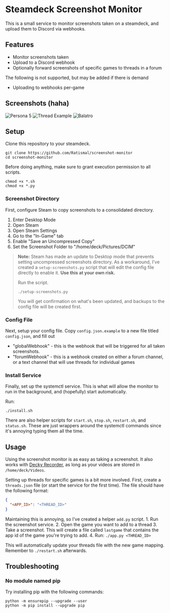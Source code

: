 # Steamdeck Screenshot Monitor

This is a small service to monitor screenshots taken on a steamdeck, and upload them to Discord via webhooks.

## Features

- Monitor screenshots taken
- Upload to a Discord webhook
- Optionally forward screenshots of specific games to threads in a forum

The following is not supported, but may be added if there is demand
- Uploading to webhooks per-game

## Screenshots (haha)

![Persona 5](https://owo.whats-th.is/2cnoWBF.png)
![Thread Example](https://owo.whats-th.is/5WKrXwM.png)
![Balatro](https://owo.whats-th.is/6txvSac.png)


## Setup

Clone this repository to your steamdeck.
```
git clone https://github.com/Ratismal/screenshot-monitor
cd screenshot-monitor
```

Before doing anything, make sure to grant execution permission to all scripts.
```
chmod +x *.sh
chmod +x *.py
```

### Screenshot Directory

First, configure Steam to copy screenshots to a consolidated directory.

1. Enter Desktop Mode
2. Open Steam
3. Open Steam Settings
4. Go to the "In-Game" tab
5. Enable "Save an Uncompressed Copy"
6. Set the Screenshot Folder to "/home/deck/Pictures/DCIM"

> **Note:** Steam has made an update to Desktop mode that prevents setting uncompressed screenshots directory. As a workaround, I've created a `setup-screenshots.py` script that will edit the config file directly to enable it. **Use this at your own risk.**
> 
> Run the script.
> ```
> ./setup-screenshots.py
> ```
> You will get confirmation on what's been updated, and backups to the config file will be created first.

### Config File

Next, setup your config file. Copy `config.json.example` to a new file titled `config.json`, and fill out
- "globalWebhook" - this is the webhook that will be triggered for all taken screenshots.
- "forumWebhook" - this is a webhook created on either a forum channel, or a text channel that will use threads for individual games

### Install Service

Finally, set up the systemctl service. This is what will allow the monitor to run in the background, and (hopefully) start automatically.

Run:
```
./install.sh
```

There are also helper scripts for `start.sh`, `stop.sh`, `restart.sh`, and `status.sh`. These are just wrappers around the systemctl commands since it's annoying typing them all the time.


## Usage

Using the screenshot monitor is as easy as taking a screenshot. It also works with [Decky Recorder](https://github.com/safijari/decky-recorder-fork), as long as your videos are stored in `/home/deck/Videos`.

Setting up threads for specific games is a bit more involved. First, create a `threads.json` file (or start the service for the first time). The file should have the following format:
```json
{
  "<APP_ID>": "<THREAD_ID>"
}
```

Maintaining this is annoying, so I've created a helper `add.py` script. 1. Run the screenshot service. 
2. Open the game you want to add to a thread
3. Take a screenshot. This will create a file called `lastgame` that contains the app id of the game you're trying to add.
4. Run: `./app.py <THREAD_ID>`

This will automatically update your threads file with the new game mapping. Remember to `./restart.sh` afterwards.

## Troubleshooting

### No module named pip

Try installing pip with the following commands:
```
python -m ensurepip --upgrade --user
python -m pip install --upgrade pip
```